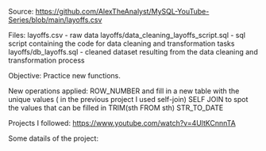 Source:
https://github.com/AlexTheAnalyst/MySQL-YouTube-Series/blob/main/layoffs.csv

Files:
layoffs.csv - raw data
layoffs/data_cleaning_layoffs_script.sql - sql script containing the code for data cleaning and transformation tasks
layoffs/db_layoffs.sql - cleaned dataset resulting from the data cleaning and transformation process

Objective:
Practice new functions.

New operations applied:
ROW_NUMBER and fill in a new table with the unique values ( in the previous project I used self-join)
SELF JOIN to spot the values that can be filled in
TRIM(sth FROM sth)
STR_TO_DATE

Projects I followed:
https://www.youtube.com/watch?v=4UltKCnnnTA

Some datails of the project:
